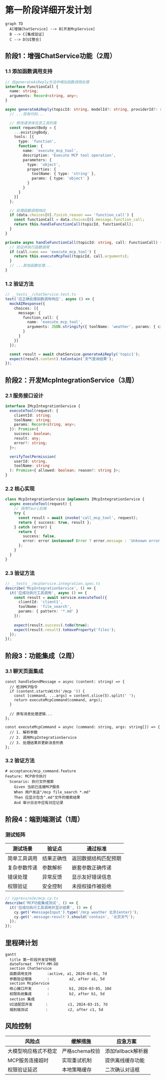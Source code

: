 # 第一阶段详细开发计划

```mermaid
graph TD
  A[增强ChatService] --> B[开发McpService]
  B --> C[集成验证]
  C --> D[UI整合]
```

## 阶段1：增强ChatService功能（2周）

### 1.1 添加函数调用支持
```typescript:src/services/chat/ChatService.ts
// 在generateAiReply方法中增加函数调用处理
interface FunctionCall {
  name: string;
  arguments: Record<string, any>;
}

async generateAiReply(topicId: string, modelId?: string, providerId?: string): Promise<Message> {
  // ...现有代码...

  // 修改请求体包含工具列表
  const requestBody = {
    ...existingBody,
    tools: [{
      type: 'function',
      function: {
        name: 'execute_mcp_tool',
        description: 'Execute MCP tool operation',
        parameters: {
          type: 'object',
          properties: {
            toolName: { type: 'string' },
            params: { type: 'object' }
          }
        }
      }
    }]
  };

  // 处理函数调用响应
  if (data.choices[0].finish_reason === 'function_call') {
    const functionCall = data.choices[0].message.function_call;
    return this.handleFunctionCall(topicId, functionCall);
  }
}

private async handleFunctionCall(topicId: string, call: FunctionCall) {
  // 验证并执行函数调用
  if (call.name === 'execute_mcp_tool') {
    return this.executeMcpTool(topicId, call.arguments);
  }
  // ...其他函数处理...
}
```

### 1.2 验证方法
```typescript
// __tests__/chatService.test.ts
test('应正确处理函数调用响应', async () => {
  mockAIResponse({
    choices: [{
      message: {
        function_call: {
          name: 'execute_mcp_tool',
          arguments: JSON.stringify({ toolName: 'weather', params: { city: '北京' } })
        }
      }
    }]
  });

  const result = await chatService.generateAiReply('topic1');
  expect(result.content).toContain('天气查询结果');
});
```

## 阶段2：开发McpIntegrationService（3周）

### 2.1 服务接口设计
```typescript:src/services/mcp/McpIntegrationService.ts
interface IMcpIntegrationService {
  executeTool(request: {
    clientId: string;
    toolName: string;
    params: Record<string, any>;
  }): Promise<{
    success: boolean;
    result: any;
    error?: string;
  }>;

  verifyToolPermission(
    userId: string,
    toolName: string
  ): Promise<{ allowed: boolean; reason?: string }>;
}
```

### 2.2 核心实现
```typescript
class McpIntegrationService implements IMcpIntegrationService {
  async executeTool(request) {
    // 调用Tauri后端
    try {
      const result = await invoke('call_mcp_tool', request);
      return { success: true, result };
    } catch (error) {
      return { 
        success: false,
        error: error instanceof Error ? error.message : 'Unknown error'
      };
    }
  }
}
```

### 2.3 验证方法
```typescript
// __tests__/mcpService.integration.spec.ts
describe('McpIntegrationService', () => {
  it('应成功执行工具调用', async () => {
    const result = await service.executeTool({
      clientId: 'client1',
      toolName: 'file_search',
      params: { pattern: '*.md' }
    });
    
    expect(result.success).toBe(true);
    expect(result.result).toHaveProperty('files');
  });
});
```

## 阶段3：功能集成（2周）

### 3.1 聊天页面集成
```typescript:src/pages/Chat.tsx
const handleSendMessage = async (content: string) => {
  // 检测MCP指令
  if (content.startsWith('/mcp ')) {
    const [command, ...args] = content.slice(5).split(' ');
    return executeMcpCommand(command, args);
  }
  
  // 原有消息处理逻辑...
};

const executeMcpCommand = async (command: string, args: string[]) => {
  // 1. 解析参数
  // 2. 调用McpIntegrationService
  // 3. 处理结果并更新消息列表
};
```

### 3.2 验证方法
```gherkin
# acceptance/mcp_command.feature
Feature: MCP命令执行
  Scenario: 执行文件搜索
    Given 当前已连接MCP服务
    When 用户发送"/mcp file_search *.md"
    Then 应显示包含".md"文件的搜索结果
    And 审计日志中应有对应记录
```

## 阶段4：端到端测试（1周）

### 测试矩阵
| 测试场景 | 验证点 | 通过标准 |
|----------|--------|----------|
| 简单工具调用 | 结果正确性 | 返回数据结构匹配预期 |
| 复杂参数传递 | 参数解析 | 嵌套参数正确传递 |
| 错误处理 | 异常反馈 | 显示友好错误信息 |
| 权限验证 | 安全控制 | 未授权操作被拒绝 |

```typescript
// cypress/e2e/mcp.cy.ts
describe('MCP功能集成测试', () => {
  it('应成功执行工具调用并显示结果', () => {
    cy.get('#messageInput').type('/mcp weather 北京{enter}');
    cy.get('.message-result').should('contain', '北京天气');
  });
});
```

## 里程碑计划

```gantt
gantt
  title 第一阶段开发甘特图
  dateFormat  YYYY-MM-DD
  section ChatService
  函数调用支持       :active, a1, 2024-03-01, 7d
  参数验证增强       :         a2, after a1, 5d
  section McpService
  核心接口开发       :         b1, 2024-03-05, 10d
  权限系统集成       :         b2, after b1, 5d
  section 集成
  UI适配层开发      :         c1, 2024-03-15, 7d
  端到端测试        :         c2, after c1, 5d
```

## 风险控制

| 风险点 | 缓解措施 | 应急方案 |
|--------|----------|----------|
| 大模型响应格式不稳定 | 严格schema校验 | 添加fallback解析器 |
| MCP服务连接超时 | 实现重试机制 | 提供离线缓存功能 |
| 权限验证延迟 | 本地策略缓存 | 二次确认对话框 |
